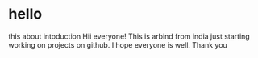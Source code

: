 # hello
this about intoduction
 Hii everyone!
 This is arbind from india just starting working on projects on github.
 I hope everyone is well.
 Thank you
